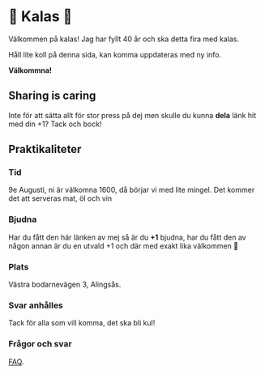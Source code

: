 # 🎉 Kalas 🎉
Välkommen på kalas! Jag har fyllt 40 år och ska detta fira med kalas.

Håll lite koll på denna sida, kan komma uppdateras med ny info.

**Välkommna!**

## Sharing is caring
Inte för att sätta allt för stor press på dej men skulle du kunna **dela** länk hit med din +1? Tack och bock!

## Praktikaliteter

### Tid

9e Augusti, ni är välkomna 1600, då börjar vi med lite mingel. Det kommer det att serveras mat, öl och vin

### Bjudna

Har du fått den här länken av mej så är du **+1** bjudna, har du fått den av någon annan är du en utvald +1 och där med exakt lika välkommen 🥳

### Plats

Västra bodarnevägen 3, Alingsås.

### Svar anhålles

Tack för alla som vill komma, det ska bli kul!

### Frågor och svar

[FAQ](./faq.html).
